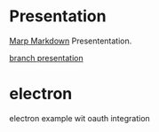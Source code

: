 # Presentation
[Marp Markdown](https://github.com/marp-team/marp-cli) Presententation.

[branch presentation](https://github.com/jhonny111s/electron/tree/presentation/presentation)

# electron
electron example wit oauth integration
